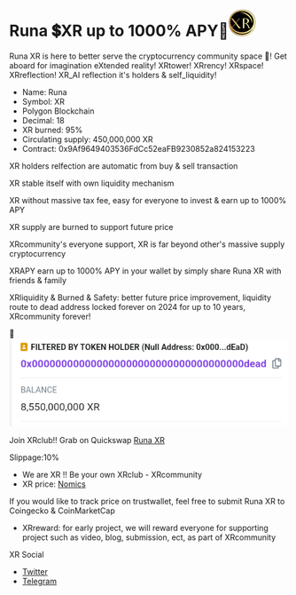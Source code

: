 # Runa 💲XR up to 1000% APY🚀![XR](https://raw.githubusercontent.com/FlintFinancial/RunaXR/main/XRsquareT50.png) 

Runa XR is here to better serve the cryptocurrency community space 🚀! Get aboard for imagination eXtended reality! 
XRtower! XRrency! XRspace! XRreflection! XR_AI reflection it's holders & self_liquidity! 

- Name: Runa
- Symbol: XR
- Polygon Blockchain
- Decimal: 18
- XR burned: 95%
- Circulating supply: 450,000,000 XR
- Contract:
0x9Af9649403536FdCc52eaFB9230852a824153223

 XR holders relfection are automatic from buy & sell transaction

 XR stable itself with own liquidity mechanism

 XR without massive tax fee, easy for everyone to invest & earn up to 1000% APY

 XR supply are burned to support future price

 XRcommunity's everyone support, XR is far beyond other's massive supply cryptocurrency
 
 XRAPY earn up to 1000% APY in your wallet by simply share Runa XR with friends & family

 XRliquidity & Burned & Safety: better future price improvement, liquidity route to dead address locked forever on 2024 for up to 10 years, XRcommunity forever!

🚀![XR](https://raw.githubusercontent.com/FlintFinancial/RunaXR/main/XRburned.png) 

Join XRclub!! Grab on Quickswap
[Runa XR](https://quickswap.exchange/#/swap?inputCurrency=0x9af9649403536fdcc52eafb9230852a824153223)

Slippage:10%

- We are XR !! Be your own XRclub - XRcommunity 
- XR price: [Nomics](https://nomics.com/assets/xr2-runa)

If you would like to track price on trustwallet, feel free to submit Runa XR to Coingecko & CoinMarketCap

- XRreward: for early project, we will reward everyone for supporting project such as video, blog, submission, ect, as part of XRcommunity 

XR Social
- [Twitter](https://twitter.com/RunaXR_Club)
- [Telegram](https://t.me/RunaXR)

